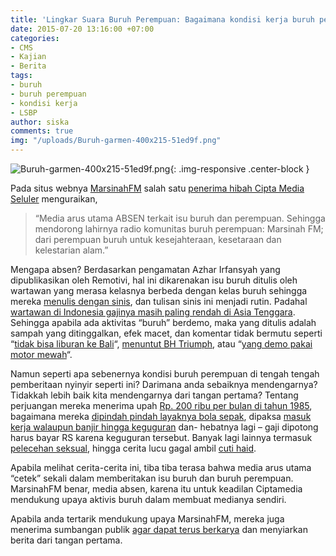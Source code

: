 ```yaml
---
title: 'Lingkar Suara Buruh Perempuan: Bagaimana kondisi kerja buruh perempuan?'
date: 2015-07-20 13:16:00 +07:00
categories:
- CMS
- Kajian
- Berita
tags:
- buruh
- buruh perempuan
- kondisi kerja
- LSBP
author: siska
comments: true
img: "/uploads/Buruh-garmen-400x215-51ed9f.png"
---
```


![Buruh-garmen-400x215-51ed9f.png](/uploads/Buruh-garmen-400x215-51ed9f.png){: .img-responsive .center-block }

Pada situs webnya [MarsinahFM](http://www.marsinahfm.com/) salah satu [penerima hibah Cipta Media Seluler](http://ciptamedia.org/hibah/261-lingkar-suara-buruh-perempuan-2/) menguraikan,

> “Media arus utama ABSEN terkait isu buruh dan perempuan. Sehingga mendorong lahirnya radio komunitas buruh perempuan: Marsinah FM; dari perempuan buruh untuk kesejahteraan, kesetaraan dan kelestarian alam.”

Mengapa absen? Berdasarkan pengamatan Azhar Irfansyah yang dipublikasikan oleh Remotivi, hal ini dikarenakan isu buruh ditulis oleh wartawan yang merasa kelasnya berbeda dengan kelas buruh sehingga mereka [menulis dengan sinis](http://www.remotivi.or.id/amatan/41/Rutinitas-Berita-dan-Sinisme-Terhadap-Buruh), dan tulisan sinis ini menjadi rutin. Padahal [wartawan di Indonesia gajinya masih paling rendah di Asia Tenggara](http://nasional.tempo.co/read/news/2013/11/04/173526902/di-asia-tenggara-gaji-jurnalis-indonesia-rendah). Sehingga apabila ada aktivitas “buruh” berdemo, maka yang ditulis adalah sampah yang ditinggalkan, efek macet, dan komentar tidak bermutu seperti “[tidak bisa liburan ke Bali](http://finance.detik.com/read/2014/09/07/162410/2683667/4/upah-rp-24-juta-bulan-buruh-nggak-bisa-liburan-ke-bali)“, [menuntut BH Triumph](http://solidaritas.net/2015/01/ini-penjelasan-buruh-jateng-minta-bh-triumph.html),  atau “[yang demo pakai motor mewah](http://solidaritas.net/2015/01/fakta-dibalik-motor-ninja-buruh.html)“.

Namun seperti apa sebenernya kondisi buruh perempuan di tengah tengah pemberitaan nyinyir seperti ini? Darimana anda sebaiknya mendengarnya? Tidakkah lebih baik kita mendengarnya dari tangan pertama? Tentang perjuangan mereka menerima upah [Rp. 200 ribu per bulan di tahun 1985](http://www.marsinahfm.com/akhirnya-thien-kusna-memutuskan-terus-berjuang/), bagaimana mereka [dipindah pindah layaknya bola sepak](http://www.marsinahfm.com/keluar-kerja-karena-tak-nyaman/), dipaksa [masuk kerja walaupun banjir hingga keguguran](http://www.marsinahfm.com/keguguran-nur-berjuang-mendapat-ganti-biaya-rumah-sakit/) dan- hebatnya lagi – gaji dipotong harus bayar RS karena keguguran tersebut. Banyak lagi lainnya termasuk [pelecehan seksual](http://www.marsinahfm.com/nasib-buruh-kontrak/), hingga cerita lucu gagal ambil [cuti haid](http://www.marsinahfm.com/susahnya-ambil-cuti-haid/).

Apabila melihat cerita-cerita ini, tiba tiba terasa bahwa media arus utama “cetek” sekali dalam memberitakan isu buruh dan buruh perempuan. MarsinahFM benar, media absen, karena itu untuk keadilan Ciptamedia mendukung upaya aktivis buruh dalam membuat medianya sendiri.

Apabila anda tertarik mendukung upaya MarsinahFM, mereka juga menerima sumbangan publik [agar dapat terus berkarya](http://www.marsinahfm.com/dukung-kami/) dan menyiarkan berita dari tangan pertama.